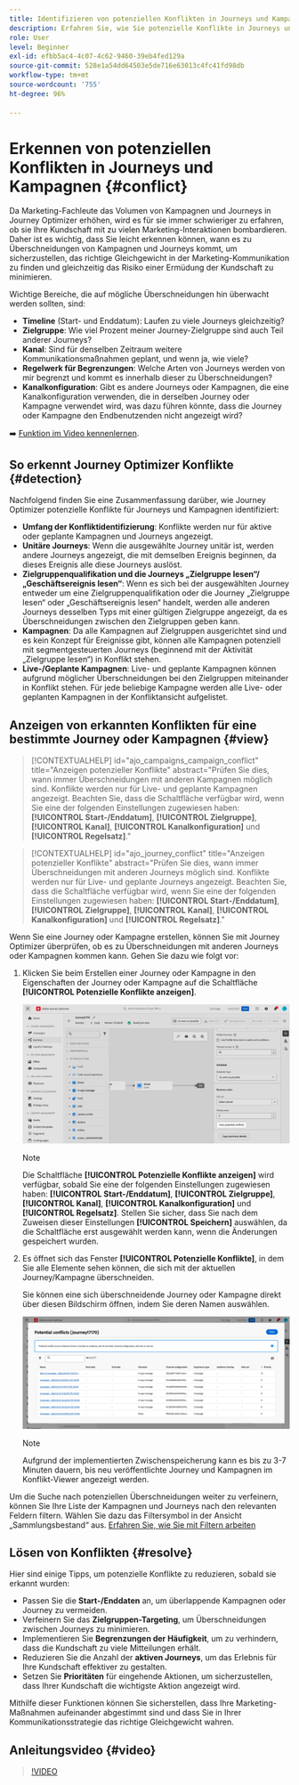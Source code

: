 ```yaml
---
title: Identifizieren von potenziellen Konflikten in Journeys und Kampagnen
description: Erfahren Sie, wie Sie potenzielle Konflikte in Journeys und Kampagnen identifizieren können.
role: User
level: Beginner
exl-id: efbb5ac4-4c07-4c62-9460-39eb4fed129a
source-git-commit: 528e1a54dd64503e5de716e63013c4fc41fd98db
workflow-type: tm+mt
source-wordcount: '755'
ht-degree: 96%

---
```


# Erkennen von potenziellen Konflikten in Journeys und Kampagnen {#conflict}

Da Marketing-Fachleute das Volumen von Kampagnen und Journeys in Journey Optimizer erhöhen, wird es für sie immer schwieriger zu erfahren, ob sie Ihre Kundschaft mit zu vielen Marketing-Interaktionen bombardieren. Daher ist es wichtig, dass Sie leicht erkennen können, wann es zu Überschneidungen von Kampagnen und Journeys kommt, um sicherzustellen, das richtige Gleichgewicht in der Marketing-Kommunikation zu finden und gleichzeitig das Risiko einer Ermüdung der Kundschaft zu minimieren.

Wichtige Bereiche, die auf mögliche Überschneidungen hin überwacht werden sollten, sind:

* **Timeline** (Start- und Enddatum): Laufen zu viele Journeys gleichzeitig?
* **Zielgruppe**: Wie viel Prozent meiner Journey-Zielgruppe sind auch Teil anderer Journeys?
* **Kanal**: Sind für denselben Zeitraum weitere Kommunikationsmaßnahmen geplant, und wenn ja, wie viele?
* **Regelwerk für Begrenzungen**: Welche Arten von Journeys werden von mir begrenzt und kommt es innerhalb dieser zu Überschneidungen?
* **Kanalkonfiguration**: Gibt es andere Journeys oder Kampagnen, die eine Kanalkonfiguration verwenden, die in derselben Journey oder Kampagne verwendet wird, was dazu führen könnte, dass die Journey oder Kampagne den Endbenutzenden nicht angezeigt wird?

➡️ [Funktion im Video kennenlernen](#video).

## So erkennt Journey Optimizer Konflikte {#detection}

Nachfolgend finden Sie eine Zusammenfassung darüber, wie Journey Optimizer potenzielle Konflikte für Journeys und Kampagnen identifiziert:

* **Umfang der Konfliktidentifizierung**: Konflikte werden nur für aktive oder geplante Kampagnen und Journeys angezeigt.
* **Unitäre Journeys**: Wenn die ausgewählte Journey unitär ist, werden andere Journeys angezeigt, die mit demselben Ereignis beginnen, da dieses Ereignis alle diese Journeys auslöst.
* **Zielgruppenqualifikation und die Journeys „Zielgruppe lesen“/„Geschäftsereignis lesen“**: Wenn es sich bei der ausgewählten Journey entweder um eine Zielgruppenqualifikation oder die Journey „Zielgruppe lesen“ oder „Geschäftsereignis lesen“ handelt, werden alle anderen Journeys desselben Typs mit einer gültigen Zielgruppe angezeigt, da es Überschneidungen zwischen den Zielgruppen geben kann.
* **Kampagnen**: Da alle Kampagnen auf Zielgruppen ausgerichtet sind und es kein Konzept für Ereignisse gibt, können alle Kampagnen potenziell mit segmentgesteuerten Journeys (beginnend mit der Aktivität „Zielgruppe lesen“) in Konflikt stehen.
* **Live-/Geplante Kampagnen**: Live- und geplante Kampagnen können aufgrund möglicher Überschneidungen bei den Zielgruppen miteinander in Konflikt stehen. Für jede beliebige Kampagne werden alle Live- oder geplanten Kampagnen in der Konfliktansicht aufgelistet.

## Anzeigen von erkannten Konflikten für eine bestimmte Journey oder Kampagnen {#view}

>[!CONTEXTUALHELP]
>id="ajo_campaigns_campaign_conflict"
>title="Anzeigen potenzieller Konflikte"
>abstract="Prüfen Sie dies, wann immer Überschneidungen mit anderen Kampagnen möglich sind. Konflikte werden nur für Live- und geplante Kampagnen angezeigt. Beachten Sie, dass die Schaltfläche verfügbar wird, wenn Sie eine der folgenden Einstellungen zugewiesen haben: **[!UICONTROL Start-/Enddatum]**, **[!UICONTROL Zielgruppe]**, **[!UICONTROL Kanal]**, **[!UICONTROL Kanalkonfiguration]** und **[!UICONTROL Regelsatz]**."

>[!CONTEXTUALHELP]
>id="ajo_journey_conflict"
>title="Anzeigen potenzieller Konflikte"
>abstract="Prüfen Sie dies, wann immer Überschneidungen mit anderen Journeys möglich sind. Konflikte werden nur für Live- und geplante Journeys angezeigt. Beachten Sie, dass die Schaltfläche verfügbar wird, wenn Sie eine der folgenden Einstellungen zugewiesen haben: **[!UICONTROL Start-/Enddatum]**, **[!UICONTROL Zielgruppe]**, **[!UICONTROL Kanal]**, **[!UICONTROL Kanalkonfiguration]** und **[!UICONTROL Regelsatz]**."

Wenn Sie eine Journey oder Kampagne erstellen, können Sie mit Journey Optimizer überprüfen, ob es zu Überschneidungen mit anderen Journeys oder Kampagnen kommen kann. Gehen Sie dazu wie folgt vor:

1. Klicken Sie beim Erstellen einer Journey oder Kampagne in den Eigenschaften der Journey oder Kampagne auf die Schaltfläche **[!UICONTROL Potenzielle Konflikte anzeigen]**.

   ![](assets/view-conflicts.png)

   >[!NOTE]
   >
   >Die Schaltfläche **[!UICONTROL Potenzielle Konflikte anzeigen]** wird verfügbar, sobald Sie eine der folgenden Einstellungen zugewiesen haben: **[!UICONTROL Start-/Enddatum]**, **[!UICONTROL Zielgruppe]**, **[!UICONTROL Kanal]**, **[!UICONTROL Kanalkonfiguration]** und **[!UICONTROL Regelsatz]**. Stellen Sie sicher, dass Sie nach dem Zuweisen dieser Einstellungen **[!UICONTROL Speichern]** auswählen, da die Schaltfläche erst ausgewählt werden kann, wenn die Änderungen gespeichert wurden.

1. Es öffnet sich das Fenster **[!UICONTROL Potenzielle Konflikte]**, in dem Sie alle Elemente sehen können, die sich mit der aktuellen Journey/Kampagne überschneiden.

   Sie können eine sich überschneidende Journey oder Kampagne direkt über diesen Bildschirm öffnen, indem Sie deren Namen auswählen.

   ![](assets/potential-conflicts.png)

   >[!NOTE]
   >
   >Aufgrund der implementierten Zwischenspeicherung kann es bis zu 3-7 Minuten dauern, bis neu veröffentlichte Journey und Kampagnen im Konflikt-Viewer angezeigt werden.

Um die Suche nach potenziellen Überschneidungen weiter zu verfeinern, können Sie Ihre Liste der Kampagnen und Journeys nach den relevanten Feldern filtern. Wählen Sie dazu das Filtersymbol in der Ansicht „Sammlungsbestand“ aus. [Erfahren Sie, wie Sie mit Filtern arbeiten](../start/search-filter-categorize.md#filter-lists)

## Lösen von Konflikten {#resolve}

Hier sind einige Tipps, um potenzielle Konflikte zu reduzieren, sobald sie erkannt wurden:

* Passen Sie die **Start-/Enddaten** an, um überlappende Kampagnen oder Journey zu vermeiden.
* Verfeinern Sie das **Zielgruppen-Targeting**, um Überschneidungen zwischen Journeys zu minimieren.
* Implementieren Sie **Begrenzungen der Häufigkeit**, um zu verhindern, dass die Kundschaft zu viele Mitteilungen erhält.
* Reduzieren Sie die Anzahl der **aktiven Journeys**, um das Erlebnis für Ihre Kundschaft effektiver zu gestalten.
* Setzen Sie **Prioritäten** für eingehende Aktionen, um sicherzustellen, dass Ihrer Kundschaft die wichtigste Aktion angezeigt wird.

Mithilfe dieser Funktionen können Sie sicherstellen, dass Ihre Marketing-Maßnahmen aufeinander abgestimmt sind und dass Sie in Ihrer Kommunikationsstrategie das richtige Gleichgewicht wahren.

## Anleitungsvideo {#video}

>[!VIDEO](https://video.tv.adobe.com/v/3435528?quality=12)
